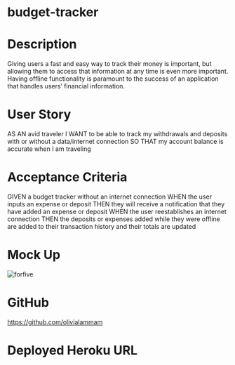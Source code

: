 # budget-tracker

# Description
Giving users a fast and easy way to track their money is important, but allowing them to access that information at any time is even more important. Having offline functionality is paramount to the success of an application that handles users’ financial information.

# User Story
AS AN avid traveler
I WANT to be able to track my withdrawals and deposits with or without a data/internet connection
SO THAT my account balance is accurate when I am traveling 

# Acceptance Criteria
GIVEN a budget tracker without an internet connection
WHEN the user inputs an expense or deposit
THEN they will receive a notification that they have added an expense or deposit
WHEN the user reestablishes an internet connection
THEN the deposits or expenses added while they were offline are added to their transaction history and their totals are updated

# Mock Up
![forfive](https://user-images.githubusercontent.com/95842420/179327734-37198fa6-aeeb-4bf9-9d58-165c6c784e65.png)

# GitHub 
https://github.com/olivialammam

# Deployed Heroku URL
